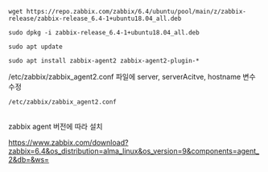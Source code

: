```
wget https://repo.zabbix.com/zabbix/6.4/ubuntu/pool/main/z/zabbix-release/zabbix-release_6.4-1+ubuntu18.04_all.deb

sudo dpkg -i zabbix-release_6.4-1+ubuntu18.04_all.deb

sudo apt update

sudo apt install zabbix-agent2 zabbix-agent2-plugin-*
```

/etc/zabbix/zabbix_agent2.conf 파일에 server, serverAcitve, hostname 변수 수정
```
/etc/zabbix/zabbix_agent2.conf
```
<br/>
zabbix agent 버전에 따라 설치

https://www.zabbix.com/download?zabbix=6.4&os_distribution=alma_linux&os_version=9&components=agent_2&db=&ws=
